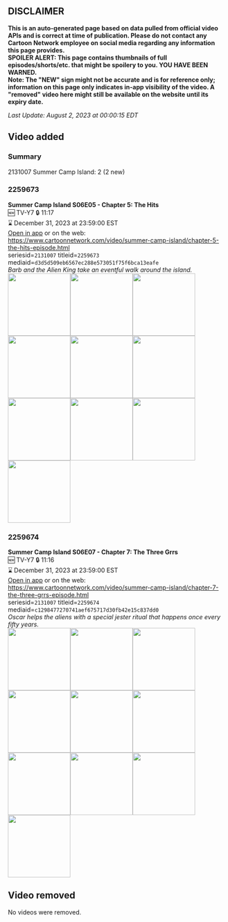 ## DISCLAIMER
**This is an auto-generated page based on data pulled from official video APIs and is correct at time of publication. Please do not contact any Cartoon Network employee on social media regarding any information this page provides.**  
**SPOILER ALERT: This page contains thumbnails of full episodes/shorts/etc. that might be spoilery to you. YOU HAVE BEEN WARNED.**  
**Note: The "NEW" sign might not be accurate and is for reference only; information on this page only indicates in-app visibility of the video. A "removed" video here might still be available on the website until its expiry date.**  

_Last Update: August 2, 2023 at 00:00:15 EDT_
## Video added
### Summary
2131007 Summer Camp Island: 2 (2 new)  
### 2259673
**Summer Camp Island S06E05 - Chapter 5: The Hits**  
🆕 TV-Y7 🔒 11:17  
⌛ December 31, 2023 at 23:59:00 EST  
[Open in app](https://cnvideo.sercomkc.org/redirector.html?type=cnapp&seriesid=2131007&titleid=2259673&mediaid=d3d5d509eb6567ec288e573051f75f6bca13eafe) or on the web: https://www.cartoonnetwork.com/video/summer-camp-island/chapter-5-the-hits-episode.html  
seriesid=`2131007` titleid=`2259673` mediaid=`d3d5d509eb6567ec288e573051f75f6bca13eafe`  
_Barb and the Alien King take an eventful walk around the island._  
<a href="https://s3.amazonaws.com/cartoonorchestrator/2259673_001_1280x720.jpg"><img src="https://s3.amazonaws.com/cartoonorchestrator/2259673_001_640x360.jpg" height="144px" /></a><a href="https://s3.amazonaws.com/cartoonorchestrator/2259673_002_1280x720.jpg"><img src="https://s3.amazonaws.com/cartoonorchestrator/2259673_002_640x360.jpg" height="144px" /></a><a href="https://s3.amazonaws.com/cartoonorchestrator/2259673_003_1280x720.jpg"><img src="https://s3.amazonaws.com/cartoonorchestrator/2259673_003_640x360.jpg" height="144px" /></a><a href="https://s3.amazonaws.com/cartoonorchestrator/2259673_004_1280x720.jpg"><img src="https://s3.amazonaws.com/cartoonorchestrator/2259673_004_640x360.jpg" height="144px" /></a><a href="https://s3.amazonaws.com/cartoonorchestrator/2259673_005_1280x720.jpg"><img src="https://s3.amazonaws.com/cartoonorchestrator/2259673_005_640x360.jpg" height="144px" /></a><a href="https://s3.amazonaws.com/cartoonorchestrator/2259673_006_1280x720.jpg"><img src="https://s3.amazonaws.com/cartoonorchestrator/2259673_006_640x360.jpg" height="144px" /></a><a href="https://s3.amazonaws.com/cartoonorchestrator/2259673_007_1280x720.jpg"><img src="https://s3.amazonaws.com/cartoonorchestrator/2259673_007_640x360.jpg" height="144px" /></a><a href="https://s3.amazonaws.com/cartoonorchestrator/2259673_008_1280x720.jpg"><img src="https://s3.amazonaws.com/cartoonorchestrator/2259673_008_640x360.jpg" height="144px" /></a><a href="https://s3.amazonaws.com/cartoonorchestrator/2259673_009_1280x720.jpg"><img src="https://s3.amazonaws.com/cartoonorchestrator/2259673_009_640x360.jpg" height="144px" /></a><a href="https://s3.amazonaws.com/cartoonorchestrator/2259673_010_1280x720.jpg"><img src="https://s3.amazonaws.com/cartoonorchestrator/2259673_010_640x360.jpg" height="144px" /></a>
### 2259674
**Summer Camp Island S06E07 - Chapter 7: The Three Grrs**  
🆕 TV-Y7 🔒 11:16  
⌛ December 31, 2023 at 23:59:00 EST  
[Open in app](https://cnvideo.sercomkc.org/redirector.html?type=cnapp&seriesid=2131007&titleid=2259674&mediaid=c1298477270741aef675717d30fb42e15c837dd0) or on the web: https://www.cartoonnetwork.com/video/summer-camp-island/chapter-7-the-three-grrs-episode.html  
seriesid=`2131007` titleid=`2259674` mediaid=`c1298477270741aef675717d30fb42e15c837dd0`  
_Oscar helps the aliens with a special jester ritual that happens once every fifty years._  
<a href="https://s3.amazonaws.com/cartoonorchestrator/2259674_001_1280x720.jpg"><img src="https://s3.amazonaws.com/cartoonorchestrator/2259674_001_640x360.jpg" height="144px" /></a><a href="https://s3.amazonaws.com/cartoonorchestrator/2259674_002_1280x720.jpg"><img src="https://s3.amazonaws.com/cartoonorchestrator/2259674_002_640x360.jpg" height="144px" /></a><a href="https://s3.amazonaws.com/cartoonorchestrator/2259674_003_1280x720.jpg"><img src="https://s3.amazonaws.com/cartoonorchestrator/2259674_003_640x360.jpg" height="144px" /></a><a href="https://s3.amazonaws.com/cartoonorchestrator/2259674_004_1280x720.jpg"><img src="https://s3.amazonaws.com/cartoonorchestrator/2259674_004_640x360.jpg" height="144px" /></a><a href="https://s3.amazonaws.com/cartoonorchestrator/2259674_005_1280x720.jpg"><img src="https://s3.amazonaws.com/cartoonorchestrator/2259674_005_640x360.jpg" height="144px" /></a><a href="https://s3.amazonaws.com/cartoonorchestrator/2259674_006_1280x720.jpg"><img src="https://s3.amazonaws.com/cartoonorchestrator/2259674_006_640x360.jpg" height="144px" /></a><a href="https://s3.amazonaws.com/cartoonorchestrator/2259674_007_1280x720.jpg"><img src="https://s3.amazonaws.com/cartoonorchestrator/2259674_007_640x360.jpg" height="144px" /></a><a href="https://s3.amazonaws.com/cartoonorchestrator/2259674_008_1280x720.jpg"><img src="https://s3.amazonaws.com/cartoonorchestrator/2259674_008_640x360.jpg" height="144px" /></a><a href="https://s3.amazonaws.com/cartoonorchestrator/2259674_009_1280x720.jpg"><img src="https://s3.amazonaws.com/cartoonorchestrator/2259674_009_640x360.jpg" height="144px" /></a><a href="https://s3.amazonaws.com/cartoonorchestrator/2259674_010_1280x720.jpg"><img src="https://s3.amazonaws.com/cartoonorchestrator/2259674_010_640x360.jpg" height="144px" /></a>
## Video removed
No videos were removed.  
